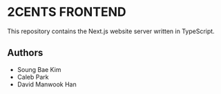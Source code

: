 # 2CENTS FRONTEND
This repository contains the Next.js website server written in TypeScript.

## Authors
- Soung Bae Kim
- Caleb Park
- David Manwook Han
